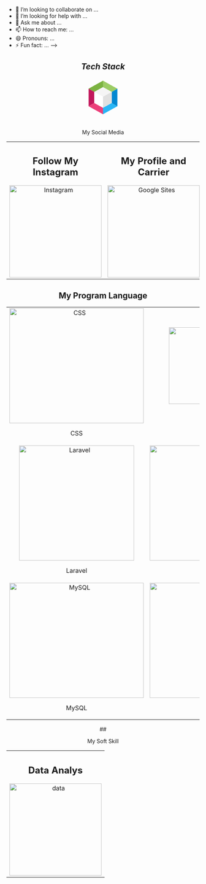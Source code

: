 - 👯 I’m looking to collaborate on ...
- 🤔 I’m looking for help with ...
- 💬 Ask me about ...
- 📫 How to reach me: ...
- 😄 Pronouns: ...
- ⚡ Fun fact: ...
-->






<section align="center">

<h2 align='center'><i>Tech Stack</i></h2>

<table width="100">
<tr>
<svg xmlns="http://www.w3.org/2000/svg" x="0px" y="0px" width="100" height="100" viewBox="0 0 48 48">
<polygon fill="#e0e0e0" points="24,36.992 24,22.9 35,17 35,31"></polygon><polygon fill="#fff" points="24,36.992 24,22.9 13,17 13,31"></polygon><polygon fill="#f5f5f5" points="13,17 24,11.008 35,17 24,22.9"></polygon><polygon fill="#29b6f6" points="24,45 24,36.992 35,31 42,35"></polygon><polygon fill="#0288d1" points="35,17 42,13 42,35 35,31"></polygon><polygon fill="#9ccc65" points="24,3 24,11.008 35,17 42,13"></polygon><polygon fill="#7cb342" points="6,13 13,17 24,11.008 24,3"></polygon><polygon fill="#c2185b" points="6,35 13,31 13,17 6,13"></polygon><polygon fill="#ec407a" points="24,45 24,36.992 13,31 6,35"></polygon>
</svg>    
<table>
    <p align="center">My Social Media</p>
     <tr>
        <td align="center" colspan="6">
            <h2>Follow My Instagram</h2>
            <a href="https://www.instagram.com/ryunovii?igsh=NmtmNHhvaDNlcjNr" target="_blank">
                <img src="https://upload.wikimedia.org/wikipedia/commons/a/a5/Instagram_icon.png" alt="Instagram" width="240">
            </a>
        </td>
        <td align="center" colspan="6">
            <h2>My Profile and Carrier</h2>
            <a href="https://sites.google.com/view/portofolio-rizkiardi/" target="_blank">
                <img src="https://vignette.wikia.nocookie.net/logopedia/images/9/9b/Google-Sites-Icon-2016.png/revision/latest?cb=20170613191011" alt="Google Sites" width="240">
            </a>
        </td>
        <td align="center" colspan="6">
            <h2>Contact Me on WhatsApp</h2>
            <a href="https://wa.me/yourphonenumber" target="_blank">
                <img src="https://upload.wikimedia.org/wikipedia/commons/6/6b/WhatsApp.svg" alt="WhatsApp" width="240">
            </a>
        </td>
    </tr>

<table>


## My Program Language




  <tr>
    <td align="center" colspan="6">
      <img src="https://jpacanowski.github.io/img/css3.png" alt="CSS" width="350" height="300">
      <p>CSS</p>
    </td>
   <td align="center" colspan="6">
      <img src="https://upload.wikimedia.org/wikipedia/commons/b/b2/Bootstrap_logo.svg" alt="Bootstrap" width="250" height="200">
      <p>Bootstrap</p>
    </td>
    <td align="center" colspan="6">
      <img src="https://www.ukhost4u.com/wp-content/uploads/2020/12/NetBeans-Logo-300x200.png" alt="Java" width="400" height="300">
      <p>Java NetBeans</p>
    </td>
  <tr>
   <td align="center" colspan="6">
      <img src="https://logospng.org/download/laravel/logo-laravel-icon-1024.png" alt="Laravel" width="300" height="300">
      <p>Laravel</p>
    </td>
   <td align="center" colspan="6">
      <img src="https://upload.wikimedia.org/wikipedia/commons/6/61/HTML5_logo_and_wordmark.svg" alt="HTML" width="350" height="300">
      <p>HTML</p>
    </td>
    <td align="center" colspan="6">
      <img src="https://upload.wikimedia.org/wikipedia/commons/2/27/PHP-logo.svg" alt="PHP" width="350" height="300">
      <p>PHP</p>
    </td>
  </tr>
  <tr>
    <td align="center" colspan="6">
      <img src="https://brandslogos.com/wp-content/uploads/images/large/mysql-logo-1.png" alt="MySQL" width="350" height="300">
      <p>MySQL</p>
    </td>
    <td align="center" colspan="6">
      <img src="https://geekhacker.ru/wp-content/uploads/2021/03/sql_logo.png" alt="SQL" width="350" height="300">
      <p>SQL</p>
    </td>
          <td align="center" colspan="6">
                <img src="https://www.pinclipart.com/picdir/big/396-3965857_c-c-programming-language-logo-clipart.png" alt="C++"width="200" height="200">
      <p>C++</p>
    </td>
  </tr>
</table>
<table>
  ##  <p align="center">My Soft Skill</p>
     <tr>
        <td align="center" colspan="6">
            <h2>Data Analys</h2>
                <img src="https://www.pngplay.com/wp-content/uploads/6/Analysis-Scan-PNG.png" alt="data" width="240">
            </a>
        </td>
    </tr>
<table>
</section>
